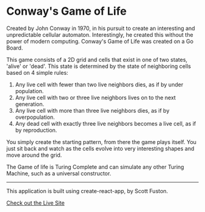 # Conway's Game of Life   

Created by John Conway in 1970, in his pursuit to create an interesting and unpredictable cellular automaton. Interestingly, he created this without the power of modern computing. Conway's Game of Life was created on a Go Board.   

This game consists of a 2D grid and cells that exist in one of two states, 'alive' or 'dead'. This state is determined by the state of neighboring cells based  on 4 simple rules:   

1.  Any live cell with fewer than two live neighbors dies, as if by under population.
2.  Any live cell with two or three live neighbors lives on to the next generation.
3.  Any live cell with more than three live neighbors dies, as if by overpopulation.
4.  Any dead cell with exactly three live neighbors becomes a live cell, as if by reproduction.   

You simply create the starting pattern, from there the game plays itself. You just sit back and watch as the cells evolve into very interesting shapes and move around the grid.   

The Game of life is Turing Complete and can simulate any other Turing Machine, such as a universal constructor.   

____________________________________________________________________________   

This application is built using create-react-app, by Scott Fuston.   

[Check out the Live Site](https://conwaygameoflife.netlify.app/)   

